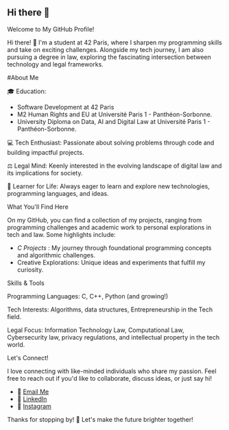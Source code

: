 ## Hi there 👋

Welcome to My GitHub Profile!

Hi there! 👋 I'm a student at 42 Paris, where I sharpen my programming skills and take on exciting challenges. Alongside my tech journey, I am also pursuing a degree in law, exploring the fascinating intersection between technology and legal frameworks.

#About Me

🎓 Education: 
* Software Development at 42 Paris
* M2 Human Rights and EU at Université Paris 1 - Panthéon-Sorbonne.
* University Diploma on Data, AI and Digital Law at Université Paris 1 - Panthéon-Sorbonne.

💻 Tech Enthusiast: Passionate about solving problems through code and building impactful projects.

⚖️ Legal Mind: Keenly interested in the evolving landscape of digital law and its implications for society.

🚀 Learner for Life: Always eager to learn and explore new technologies, programming languages, and ideas.

What You'll Find Here

On my GitHub, you can find a collection of my projects, ranging from programming challenges and academic work to personal explorations in tech and law. Some highlights include:

* *C Projects* : My journey through foundational programming concepts and algorithmic challenges.
* Creative Explorations: Unique ideas and experiments that fulfill my curiosity.

Skills & Tools

Programming Languages: C, C++, Python (and growing!)

Tech Interests: Algorithms, data structures, Entrepreneurship in the Tech field.

Legal Focus: Information Technology Law, Computational Law, Cybersecurity law, privacy regulations, and intellectual property in the tech world.

Let's Connect!

I love connecting with like-minded individuals who share my passion. Feel free to reach out if you'd like to collaborate, discuss ideas, or just say hi!

- 💌 [Email Me](mailto:mferaoun@42student.42.fr)
- 🔗 [LinkedIn](www.linkedin.com/in/melissa-feraoun-b73b35173)
- 📸 [Instagram](https://www.instagram.com/melfrn_/)

Thanks for stopping by! 🌟 Let's make the future brighter together!
